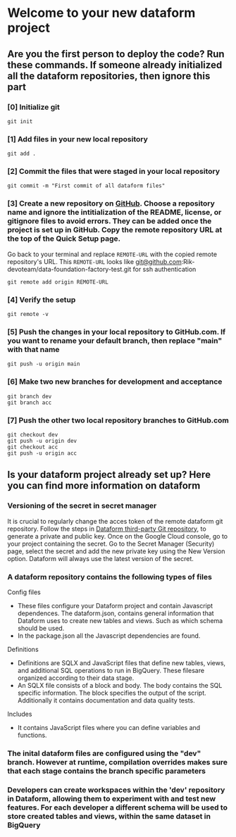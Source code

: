 # Welcome to your new dataform project

## Are you the first person to deploy the code? Run these commands. If someone already initialized all the dataform repositories, then ignore this part

### [0] Initialize git

```shell
git init
```

### [1] Add files in your new local repository

```shell
git add .
```

### [2] Commit the files that were staged in your local repository

```shell
git commit -m "First commit of all dataform files"
```

### [3] Create a new repository on [GitHub](https://github.com/). Choose a repository name and ignore the intitialization of the README, license, or gitignore files to avoid errors. They can be added once the project is set up in GitHub. Copy the remote repository URL at the top of the Quick Setup page.

Go back to your terminal and replace `REMOTE-URL` with the copied remote repository's URL.
This `REMOTE-URL` looks like git@github.com:Rik-devoteam/data-foundation-factory-test.git for ssh authentication

```shell
git remote add origin REMOTE-URL
```

### [4] Verify the setup

```shell
git remote -v
```

### [5] Push the changes in your local repository to GitHub.com. If you want to rename your default branch, then replace "main" with that name

```shell
git push -u origin main
```

### [6] Make two new branches for development and acceptance

```shell
git branch dev
git branch acc
```

### [7] Push the other two local repository branches to GitHub.com

```shell
git checkout dev
git push -u origin dev
git checkout acc
git push -u origin acc
```

## Is your dataform project already set up? Here you can find more information on dataform

### Versioning of the secret in secret manager

It is crucial to regularly change the acces token of the remote dataform git repository. Follow the steps in [Dataform third-party Git repository](https://cloud.google.com/dataform/docs/connect-repository), to generate a private and public key. Once on the Google Cloud console, go to your project containing the secret. Go to the Secret Manager (Security) page, select the secret and add the new private key using the New Version option. Dataform will always use the latest version of the secret.


### A dataform repository contains the following types of files

Config files

- These files configure your Dataform project and contain Javascript dependences. The dataform.json, contains general information that Dataform uses to create new tables and views. Such as which schema should be used.
- In the package.json all the Javascript dependencies are found.

Definitions

- Definitions are SQLX and JavaScript files that define new tables, views, and additional SQL operations to run in BigQuery. These filesare organized according to their data stage.
- An SQLX file consists of a block and body. The body contains the SQL specific information. The block specifies the output of the script. Additionally it contains documentation and data quality tests.

Includes

- It contains JavaScript files where you can define variables and functions.

### The inital dataform files are configured using the "dev" branch. However at runtime, compilation overrides makes sure that each stage contains the branch specific parameters

### Developers can create workspaces within the 'dev' repository in Dataform, allowing them to experiment with and test new features. For each developer a different schema will be used to store created tables and views, within the same dataset in BigQuery
